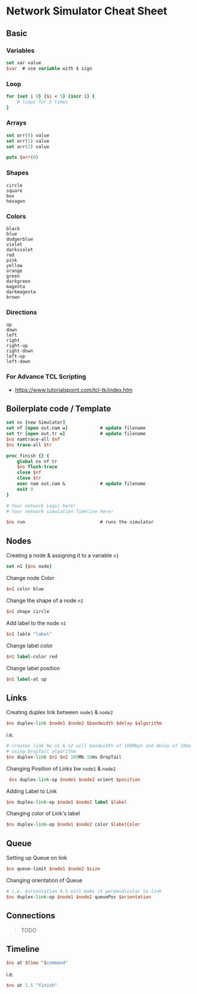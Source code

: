 # Network Simulator Cheat Sheet

## Basic

### Variables

```tcl
set var value 
$var  # use variable with $ sign
```

### Loop

```tcl
for {set i 0} {$i < 5} {incr i} {
    # loops for 5 times
}
```

### Arrays

```tcl
set arr(0) value
set arr(1) value
set arr(2) value

puts $arr(0)
```

### Shapes

```
circle
square
box
hexagon
```

### Colors

```
black 
blue 
dodgerblue 
violet 
darkviolet 
red 
pink 
yellow 
orange 
green 
darkgreen 
magenta 
darkmagenta 
brown
```

### Directions

```
up
down
left
right
right-up
right-down
left-up
left-down
```

### For Advance TCL Scripting

* <https://www.tutorialspoint.com/tcl-tk/index.htm>

## Boilerplate code / Template

```tcl
set ns [new Simulator] 
set nf [open out.nam w]            # update filename
set tr [open out.tr w]             # update filename
$ns namtrace-all $nf                     
$ns trace-all $tr                 

proc finish {} { 
    global ns nf tr
    $ns flush-trace
    close $nf
    close $tr
    exec nam out.nam &             # update filename
    exit 0
}

# Your network Logic here!
# Your network simulation Timeline here!

$ns run                            # runs the simulator
```

## Nodes

Creating a node & assigning it to a variable `n1`

```tcl
set n1 [$ns node]
```

Change node Color

```tcl
$n1 color blue
```

Change the shape of a node `n1`

```tcl
$n1 shape circle
```

Add label to the node `n1`

```tcl
$n1 lable "label" 
```

Change label color

```tcl
$n1 label-color red
```

Change label position

```tcl
$n1 label-at up
```

## Links

Creating duplex link between `node1` & `node2`

```tcl
$ns duplex-link $node1 $node2 $bandwidth $delay $algorithm
```

i.e.

```tcl
# creates link bw n1 & n2 will bandwidth of 100Mbps and delay of 10ms
# using DropTail algorithm 
$ns duplex-link $n1 $n2 100Mb 10ms DropTail
```

Changing Position of Links bw `node1` & `node2`

```tcl
 $ns duplex-link-op $node1 $node2 orient $position
```

Adding Label to Link

```tcl
$ns duplex-link-op $node1 $node2 label $label
```

Changing color of Link's label

```tcl
$ns duplex-link-op $node1 $node2 color $labelColor
```

## Queue

Setting up Queue on link

```tcl
$ns queue-limit $node1 $node2 $size
```

Changing orientation of Queue
```tcl
# i.e. $orientation 0.5 will make it perpendicular to link
$ns duplex-link-op $node1 $node2 queuePos $orientation
```

## Connections

> TODO

## Timeline

```tcl
$ns at $time "$command"
```

i.e.

```tcl
$ns at 1.5 "finish"
```

